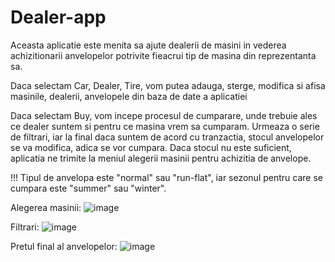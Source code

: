 # Dealer-app
Aceasta aplicatie este menita sa ajute dealerii de masini in vederea achizitionarii anvelopelor potrivite fieacrui tip de masina din reprezentanta sa.

Daca selectam Car, Dealer, Tire, vom putea adauga, sterge, modifica si afisa masinile, dealerii, anvelopele din baza de date a aplicatiei

Daca selectam Buy, vom incepe procesul de cumparare, unde trebuie ales ce dealer suntem si pentru ce masina vrem sa cumparam. Urmeaza o serie de filtrari, iar la final daca suntem de acord cu tranzactia, stocul anvelopelor se va modifica, adica se vor cumpara. Daca stocul nu este suficient, aplicatia ne trimite la meniul alegerii masinii pentru achizitia de anvelope.

!!! Tipul de anvelopa este "normal" sau "run-flat", iar sezonul pentru care se cumpara este "summer" sau "winter".

Alegerea masinii: ![image](https://user-images.githubusercontent.com/62211568/180800096-a4c4cd43-471e-4c35-9aca-d1c1fccd7635.png)

Filtrari: ![image](https://user-images.githubusercontent.com/62211568/180800502-8b2f8cee-ccfb-4ec1-8e3b-3d5ac26a61ef.png)

Pretul final al anvelopelor: ![image](https://user-images.githubusercontent.com/62211568/180800739-bb51f72d-f046-4e6e-8419-6b369ba68936.png)
